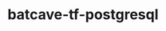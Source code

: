 # batcave-tf-postgresql

<!-- BEGINNING OF PRE-COMMIT-TERRAFORM DOCS HOOK -->

<!-- END OF PRE-COMMIT-TERRAFORM DOCS HOOK -->
